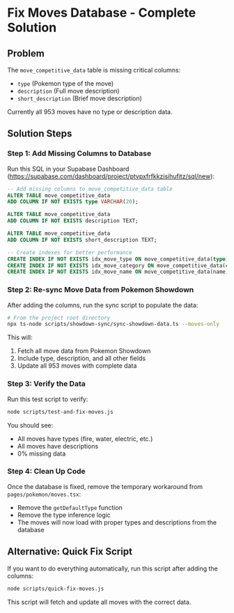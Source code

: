 # Fix Moves Database - Complete Solution

## Problem
The `move_competitive_data` table is missing critical columns:
- `type` (Pokemon type of the move)
- `description` (Full move description)
- `short_description` (Brief move description)

Currently all 953 moves have no type or description data.

## Solution Steps

### Step 1: Add Missing Columns to Database

Run this SQL in your Supabase Dashboard (https://supabase.com/dashboard/project/ptvpxfrfkkzisihufitz/sql/new):

```sql
-- Add missing columns to move_competitive_data table
ALTER TABLE move_competitive_data 
ADD COLUMN IF NOT EXISTS type VARCHAR(20);

ALTER TABLE move_competitive_data 
ADD COLUMN IF NOT EXISTS description TEXT;

ALTER TABLE move_competitive_data 
ADD COLUMN IF NOT EXISTS short_description TEXT;

-- Create indexes for better performance
CREATE INDEX IF NOT EXISTS idx_move_type ON move_competitive_data(type);
CREATE INDEX IF NOT EXISTS idx_move_category ON move_competitive_data(category);
CREATE INDEX IF NOT EXISTS idx_move_name ON move_competitive_data(name);
```

### Step 2: Re-sync Move Data from Pokemon Showdown

After adding the columns, run the sync script to populate the data:

```bash
# From the project root directory
npx ts-node scripts/showdown-sync/sync-showdown-data.ts --moves-only
```

This will:
1. Fetch all move data from Pokemon Showdown
2. Include type, description, and all other fields
3. Update all 953 moves with complete data

### Step 3: Verify the Data

Run this test script to verify:

```bash
node scripts/test-and-fix-moves.js
```

You should see:
- All moves have types (fire, water, electric, etc.)
- All moves have descriptions
- 0% missing data

### Step 4: Clean Up Code

Once the database is fixed, remove the temporary workaround from `pages/pokemon/moves.tsx`:
- Remove the `getDefaultType` function
- Remove the type inference logic
- The moves will now load with proper types and descriptions from the database

## Alternative: Quick Fix Script

If you want to do everything automatically, run this script after adding the columns:

```bash
node scripts/quick-fix-moves.js
```

This script will fetch and update all moves with the correct data.
